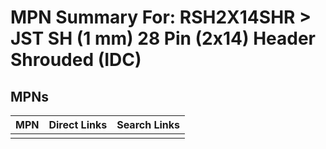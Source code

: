 



# MPN Summary For: RSH2X14SHR > JST SH (1 mm) 28 Pin (2x14) Header Shrouded (IDC)

## MPNs
  

|MPN|Direct Links|Search Links|
| :--- | :--- | :--- |
||||
